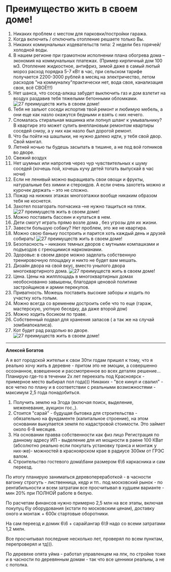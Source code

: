 # Преимущество жить в своем доме!
1. Никаких проблем с местом для парковки/постройки гаража.
2. Когда включить / отключить отопление решаете только Вы.
3. Никаких коммунальных издевательств типа: 2 недели без горячей/ холодной воды.
4. В нашем регионе при грамотном исполнении плана обогрева дома – экономия на коммунальных платежах. (Пример кирпичный дом 100 м3. Отопление жидкостное, антифриз, зимой даже в самый лютый мороз расход порядка 5-7 кВт в час, при сельском тарифе получается 2200-3000 рублей в месяц на электричество, летом расходов "на коммуналку"практически нет, вода своя, канализация своя, всё СВОЁ!!!)
5. Нет шанса, что сосед-алкаш забудет выключить газ и дом взлетит на воздух раздавив тебя тяжелыми бетонными обломками.
  ![27 преимуществ жить в своем доме!](/images/Houseworks/Lifehackers/svoy_dom-1.jpg '27 преимуществ жить в своем доме!')
6. Тебя не зальют соседи испортив твой ремонт и любимую мебель, а они еще как назло окажутся бедными и взять с них нечего.
7. Сломалась стиральная машинка или лопнул шланг к умывальнику? В квартире это может сулить внеплановым ремонтом квартиры соседей снизу, а у них как назло был дорогой ремонт.
8. Что бы пойти на шашлыки, не нужно далеко идти, у тебя свой двор. Свой мангал.
9. Летней ночью ты будешь засыпать в тишине, а не под вой гопников во дворе.
10. Свежий воздух
11. Нет шумных или напротив через чур чувствительных к шуму соседей (хочешь пой, хочешь кучу детей топать выпускай в час ночи)
12. Если не ленивый можно выращивать свои овощи и фрукты, натуральные без химии и стероидов. А если очень захотеть можно и курочек держать – это не сложно.
13. Пожар на нижних этажах многоэтажки вообще никаким образом тебя не коснется.
14. Захотел позагорать полчасика –не нужно тащиться на пляж.
  ![27 преимуществ жить в своем доме!](/images/Houseworks/Lifehackers/svoy_dom-2.jpg '27 преимуществ жить в своем доме!')
15. Можно поставить бассеин и купаться в нем.
16. Дети смогут играть прямо возле дома , без угрозы для их жизни.
17. Завести большую собаку? Нет проблем, это же не квартира.
18. Можно свою баньку построить и парится хоть каждый день и друзей собирать!
  ![27 преимуществ жить в своем доме!](/images/Houseworks/Lifehackers/svoy_dom-3.jpg '27 преимуществ жить в своем доме!')
19. Безопасность – никаких темных дворов с мутными компашками и подъездов с греющимися наркоманами.
20. Здоровье: в своем дворе можно заделать собственную тренировочную площадку и никто не будет вам мешать.
21. Дизайн двора на свой вкус, вместо унылого двора многоквартирного дома.
  ![27 преимуществ жить в своем доме!](/images/Houseworks/Lifehackers/svoy_dom-4.jpg '27 преимуществ жить в своем доме!')
22. Цена. Цены на жилплощадь в многоквартирных домах необоснованно завышены, благодаря ценовой политике застройщиков и армии перекупов.
23. Приватность. Можешь поставить высокие заборы и ходить по участку хоть голым.
24. Можно всегда со временем достроить себе что то еще (гараж, мастерскую, уютную беседку, да даже второй дом)
25. Можно ходить босиком по траве.
26. Собственный подвал для хранения запасов ( а так же на случай зомбиапокалиса).
27. Кот будет рад раздолью во дворе.
  ![27 преимуществ жить в своем доме!](/images/Houseworks/Lifehackers/svoy_dom-5.jpg '27 преимуществ жить в своем доме!')

---
**Алексей Богатов**

А я вот городской жительи к свои 30ти годам пришел к тому, что я реально хочу жить в деревне - притом это не эмоции, а совершенно осознанное, взвешенное и рассмотренное во всех деталях решение... Планирую где-то в течении 2х лет переехать под Красноярск - примерное место выбирал пол года))) Никаких - "все кинул и свалил" - все четко по плану и в соответствии с реальными возможностями - максимум 2,5 года понадобиться.

1. Получить землю на 3года (включая поиск, выделение, меженевание, аукцион гос.,).
2. Стоится "сарай" - будущая бытовка для строительства - обязательно на фундаменте (капитальное строение), на этом основании выкупается земля по кадастровой стоимости. Это займет около 6-8 месяцев.
3. На основании правва собственности как физ лицо Регистрация по данному адресу ИП - выделение для ип мощности в раене 100 КВат (абсолютно реально если покупать установку транса и монтаж у них-же)- можностей в красноярском крае в радиусе 300км от ГРЭС валом.
4. Строительство гостевого дома\бани размером 6\6 каркасника и сам переезд.

По итогу планирую заниматься деревопереработкой - в часности вагонку строгуть - лиственница, кедр и тп.. под московский рынок - по рентабильности и всем затратам все просчитывал в худшем варианте - мин 20% при ПОЛНОЙ работе в белую.

По расчетам финансов нужно примерно 2,5 млн на все этапы, включая покупуц б\у оборудования (кстати по московским ценам), доставку оного и монтаж + 600к стартовые оборотники.

На сам переезд и домик 6\6 + сарай\ангар 6\9 надо со всеми затратами 1,2 милн.

Все просчитывал последние несколько лет, проверял по всем пунктам, перепроверял и тд))).

По деревяхе опята уйма - работал управленцем на лпк, по стройке тоже и в часности по деревянным домам - так что все ценники реальны, а не с потолка.
